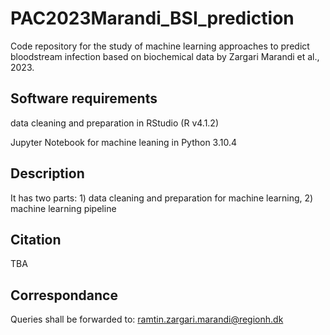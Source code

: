 # PAC2023Marandi_BSI_prediction
Code repository for the study of machine learning approaches to predict bloodstream infection based on biochemical data by Zargari Marandi et al., 2023.

## Software requirements
data cleaning and preparation in RStudio (R v4.1.2)

Jupyter Notebook for machine leaning in Python 3.10.4

## Description
It has two parts: 1) data cleaning and preparation for machine learning, 2) machine learning pipeline

## Citation
TBA

## Correspondance
Queries shall be forwarded to:
ramtin.zargari.marandi@regionh.dk
